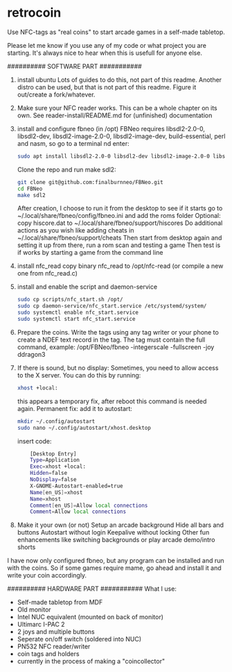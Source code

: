 # retrocoin
Use NFC-tags as "real coins" to start arcade games in a self-made tabletop.

Please let me know if you use any of my code or what project you are starting. It's always nice to hear when this is usefull for anyone else.

########## SOFTWARE PART ###########

1. install ubuntu
   Lots of guides to do this, not part of this readme.
   Another distro can be used, but that is not part of this readme. Figure it out/create a fork/whatever.

2. Make sure your NFC reader works.
   This can be a whole chapter on its own.
   See reader-install/README.md for (unfinished) documentation

3. install and configure fbneo (in /opt)
   FBNeo requires libsdl2-2.0-0, libsdl2-dev, libsdl2-image-2.0-0, libsdl2-image-dev, build-essential, perl and nasm, so go to a terminal nd enter:

   ```bash
   sudo apt install libsdl2-2.0-0 libsdl2-dev libsdl2-image-2.0-0 libsdl2-image-dev build-essential perl nasm
   ```

   Clone the repo and run make sdl2:

   ```bash
   git clone git@github.com:finalburnneo/FBNeo.git
   cd FBNeo
   make sdl2
   ```

   After creation, I choose to run it from the desktop to see if it starts
   go to ~/.local/share/fbneo/config/fbneo.ini and add the roms folder
   Optional: copy hiscore.dat to ~/.local/share/fbneo/support/hiscores
   Do additional actions as you wish like adding cheats in ~/.local/share/fbneo/support/cheats
   Then start from desktop again and setting it up from there, run a rom scan and testing a game
   Then test is if works by starting a game from the command line

4. install nfc_read
   copy binary nfc_read to /opt/nfc-read (or compile a new one from nfc_read.c) 

5. install and enable the script and daemon-service

   ```bash
   sudo cp scripts/nfc_start.sh /opt/
   sudo cp daemon-service/nfc_start.service /etc/systemd/system/
   sudo systemctl enable nfc_start.service
   sudo systemctl start nfc_start.service
   ```

6. Prepare the coins.
    Write the tags using any tag writer or your phone to create a NDEF text record in the tag.
    The tag must contain the full command, example: /opt/FBNeo/fbneo -integerscale -fullscreen -joy ddragon3

7. If there is sound, but no display: Sometimes, you need to allow access to the X server. You can do this by running:
   
   ```bash
   xhost +local:
   ```
   
   this appears a temporary fix, after reboot this command is needed again. Permanent fix: add it to autostart:

   ```bash
   mkdir ~/.config/autostart
   sudo nano ~/.config/autostart/xhost.desktop
   ```

   insert code:

   ```bash
       [Desktop Entry]
       Type=Application
       Exec=xhost +local:
       Hidden=false
       NoDisplay=false
       X-GNOME-Autostart-enabled=true
       Name[en_US]=xhost
       Name=xhost
       Comment[en_US]=Allow local connections
       Comment=Allow local connections
   ```

8. Make it your own (or not)
   Setup an arcade background
   Hide all bars and buttons
   Autostart without login
   Keepalive without locking
   Other fun enhancements like switching backgrounds or play arcade demo/intro shorts

I have now only configured fbneo, but any program can be installed and run with the coins. So if some games require mame, go ahead and install it and write your coin accordingly.

########## HARDWARE PART ###########
What I use:
- Self-made tabletop from MDF
- Old monitor
- Intel NUC equivalent (mounted on back of monitor)
- Ultimarc I-PAC 2
- 2 joys and multiple buttons
- Seperate on/off switch (soldered into NUC)
- PN532 NFC reader/writer
- coin tags and holders
- currently in the process of making a "coincollector"